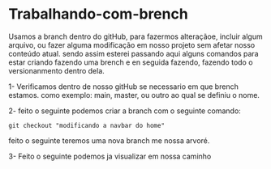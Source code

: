# Trabalhando-com-brench



  Usamos a branch dentro do gitHub, para fazermos alteraçãoe, incluir algum arquivo, ou fazer alguma modificação em nosso projeto sem afetar nosso conteúdo atual. sendo assim esterei passando aqui alguns comandos para estar criando fazendo uma brench e en seguida fazendo,
  fazendo todo o versionanmento dentro dela.
  
  1- Verificamos dentro de nosso gitHub se necessario em que brench estamos.
    como exemplo: main, master, ou outro ao qual se definiu o nome.
    
  2- feito o seguinte podemos criar a branch com o seguinte comando:
  
    git checkout "modificando a navbar do home"
    
  feito o seguinte teremos uma nova branch me nossa arvoré.
  
  3- Feito o seguinte podemos ja visualizar em nossa caminho
